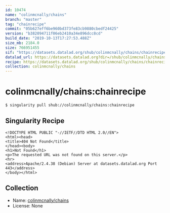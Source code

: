 ```yaml
---
id: 10474
name: "colinmcnally/chains"
branch: "master"
tag: "chainrecipe"
commit: "05b627eff6be960bd373fe83cb9880cbedf24425"
version: "b382094711f06eb2410a34e896dcc8cd"
build_date: "2019-10-13T17:27:53.488Z"
size_mb: 2184.0
size: 766951455
sif: "https://datasets.datalad.org/shub/colinmcnally/chains/chainrecipe/2019-10-13-05b627ef-b3820947/b382094711f06eb2410a34e896dcc8cd.sif"
datalad_url: https://datasets.datalad.org?dir=/shub/colinmcnally/chains/chainrecipe/2019-10-13-05b627ef-b3820947/
recipe: https://datasets.datalad.org/shub/colinmcnally/chains/chainrecipe/2019-10-13-05b627ef-b3820947/Singularity
collection: colinmcnally/chains
---
```


# colinmcnally/chains:chainrecipe

```bash
$ singularity pull shub://colinmcnally/chains:chainrecipe
```

## Singularity Recipe

```singularity
<!DOCTYPE HTML PUBLIC "-//IETF//DTD HTML 2.0//EN">
<html><head>
<title>404 Not Found</title>
</head><body>
<h1>Not Found</h1>
<p>The requested URL was not found on this server.</p>
<hr>
<address>Apache/2.4.38 (Debian) Server at datasets.datalad.org Port 443</address>
</body></html>
```

## Collection

 - Name: [colinmcnally/chains](https://github.com/colinmcnally/chains)
 - License: None

